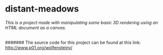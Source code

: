 # distant-meadows
###### This is a project made with manipulating some basic 3D rendering using an HTML document as a canvas.
####### The source code for this project can be found at this link: http://www.p01.org/wolfensteiny/
